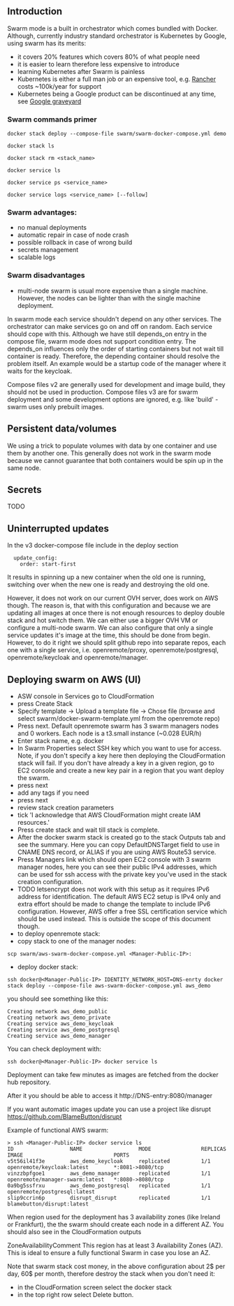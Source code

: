 ## Introduction

Swarm mode is a built in orchestrator which comes bundled with Docker. Although, currently industry standard 
orchestrator is Kubernetes by Google, using swarm has its merits:
- it covers 20% features which covers 80% of what people need
- it is easier to learn therefore less expensive to introduce
- learning Kubernetes after Swarm is painless
- Kubernetes is either a full man job or an expensive tool, e.g. [Rancher](https://rancher.com/) costs ~100k/year for
 support
- Kubernetes being a Google product can be discontinued at any time, 
see [Google graveyard](https://killedbygoogle.com/)

### Swarm commands primer
```docker stack deploy --compose-file swarm/swarm-docker-compose.yml demo```

```docker stack ls```

```docker stack rm <stack_name>```

```docker service ls```

```docker service ps <service_name>```

```docker service logs <service_name> [--follow]```


### Swarm advantages:
- no manual deployments
- automatic repair in case of node crash
- possible rollback in case of wrong build
- secrets management
- scalable logs

### Swarm disadvantages
- multi-node swarm is usual more expensive than a single machine. However, the nodes can be lighter than with the 
single machine deployment.

In swarm mode each service shouldn't depend on any other services. The orchestrator can make services go on and off on 
random. Each service should cope with this. Although we have still depends_on entry in the compose file, swarm mode 
does not support condition entry. The depends_on influences only the order of starting containers but not wait till 
container is ready. Therefore, the depending container should resolve the problem itself. An example would be a startup
code of the manager where it waits for the keycloak.

Compose files v2 are generally used for development and image build, they should not be used in production. 
Compose files v3 are for swarm deployment and some development options are ignored, e.g. like 'build' - 
swarm uses only prebuilt images.

## Persistent data/volumes

We using a trick to populate volumes with data by one container and use them by another one. This generally does not 
work in the swarm mode because we cannot guarantee that both containers would be spin up in the same node.

## Secrets

TODO

## Uninterrupted updates

In the v3 docker-compose file include in the deploy section
```
  update_config:
    order: start-first 
```
It results in spinning up a new container when the old one is running, switching over when the new one is ready and 
destroying the old one.

However, it does not work on our current OVH server, does work on AWS though. The reason is, that with this 
configuration and because we are updating all images at once there is not enough resources to deploy double stack 
and hot switch them. We can either use a bigger OVH VM or configure a multi-node swarm. We can also configure that 
only a single service updates it's image at the time, this should be done from begin. However, to do it right we 
should split github repo into separate repos, each one with a single service, i.e. openremote/proxy, 
openremote/postgresql, openremote/keycloak and openremote/manager. 

## Deploying swarm on AWS (UI)

- ASW console in Services go to CloudFormation
- press Create Stack
- Specify template -> Upload a template file -> Chose file (browse and select swarm/docker-swarm-template.yml from the 
openremote repo)
- Press next.
Default openremote swarm has 3 swarm managers nodes and 0 workers. Each node is a t3.small instance (~0.028 EUR/h)
- Enter stack name, e.g. docker
- In Swarm Properties select SSH key which you want to use for access. Note, if you don't specify a key here then
deploying the CloudFormation stack will fail. If you don't have already a key in a given region, go to EC2 console
and create a new key pair in a region that you want deploy the swarm.
- press next
- add any tags if you need
- press next
- review stack creation parameters
- tick 'I acknowledge that AWS CloudFormation might create IAM resources.'
- Press create stack and wait till stack is complete.
- After the docker swarm stack is created go to the stack Outputs tab and see the summary. Here you can copy 
DefaultDNSTarget field to use in CNAME DNS record, or ALIAS if you are using AWS Route53 service.
- Press Managers link which should open EC2 console with 3 swarm manager nodes, here you can see their public IPv4 
addresses, which can be used for ssh access with the private key you've used in the stack creation configuration.
- TODO letsencrypt does not work with this setup as it requires IPv6 address for identification. The default AWS EC2 
setup is IPv4 only and extra effort should be made to change the template to include IPv6 configuration. However, 
AWS offer a free SSL certification service which should be used instead. This is outside the scope of this document 
though.
- to deploy openremote stack:
- copy stack to one of the manager nodes:

```scp swarm/aws-swarm-docker-compose.yml <Manager-Public-IP>:```
- deploy docker stack:

```ssh docker@<Manager-Public-IP> IDENTITY_NETWORK_HOST=DNS-enrty docker stack deploy --compose-file aws-swarm-docker-compose.yml aws_demo```

you should see something like this:
```
Creating network aws_demo_public
Creating network aws_demo_private
Creating service aws_demo_keycloak
Creating service aws_demo_postgresql
Creating service aws_demo_manager
```
You can check deployment with:

```ssh docker@<Manager-Public-IP> docker service ls```

Deployment can take few minutes as images are fetched from the docker hub repository.

After it you should be able to access it http://DNS-entry:8080/manager

If you want automatic images update you can use a project like disrupt https://github.com/BlameButton/disrupt

Example of functional AWS swarm:

```
> ssh <Manager-Public-IP> docker service ls
ID                  NAME                  MODE                REPLICAS            IMAGE                             PORTS
v5t56il41f3e        aws_demo_keycloak     replicated          1/1                 openremote/keycloak:latest        *:8081->8080/tcp
vinzzbpfgoe1        aws_demo_manager      replicated          1/1                 openremote/manager-swarm:latest   *:8080->8080/tcp
0a9bg5ssfrxu        aws_demo_postgresql   replicated          1/1                 openremote/postgresql:latest      
slip9ccrin6p        disrupt_disrupt       replicated          1/1                 blamebutton/disrupt:latest        
```
When region used for the deployment has 3 availability zones (like Ireland or Frankfurt), the the swarm should create 
each node in a different AZ. You should also see in the CloudFormation outputs

ZoneAvailabilityComment	This region has at least 3 Availability Zones (AZ). This is ideal to ensure a fully functional 
Swarm in case you lose an AZ.

Note that swarm stack cost money, in the above configuration about 2$ per day, 60$ per month, therefore destroy the 
stack when you don't need it:
- in the CloudFormation screen select the docker stack
- in the top right row select Delete button.




